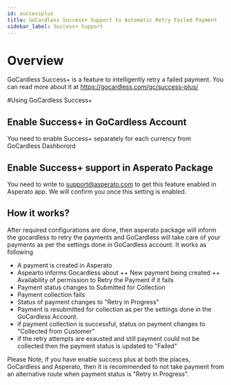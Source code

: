 ```yaml
---
id: successplus
title: GoCardless Success+ Support to Automatic Retry Failed Payment
sidebar_label: Success+ Support
---
```


# Overview
GoCardless Success+ is a feature to intelligently retry a failed payment. You can read more about it at https://gocardless.com/gc/success-plus/

#Using GoCardless Success+

## Enable Success+ in GoCardless Account
You need to enable Success+ separately for each currency from GoCardless Dashborord

## Enable Success+ support in Asperato Package
You need to write to support@asperato.com to get this feature enabled in Asperato app. We will confirm you once this setting is enabled.

## How it works?
After required configurations are done, then asperato package will inform the gocardless to retry the payments and GoCardless will take care of your payments as per the settings done in GoCardless account.
It works as following
+ A payment is created in Asperato
+ Aspearto informs Gocardless about
++ New payment being created
++ Availability of permission to Retry the Payment if it fails
+ Payment status changes to Submitted for Collection
+ Payment collection fails
+ Status of payment changes to "Retry in Progress"
+ Payment is resubmitted for collection as per the settings done in the GoCardless Account.
+ if payment collection is successful, status on payment changes to "Collected from Customer"
+ if the retry attempts are exausted and still payment could not be collected then the payment status is updated to "Failed"

Please Note, if you have enable success plus at both the places, GoCardless and Asperato, then it is recommended to not take payment from an alternative route when payment status is "Retry in Progress".
